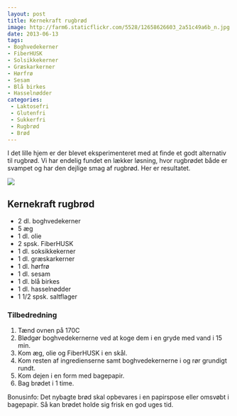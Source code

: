 ```yaml
---
layout: post
title: Kernekraft rugbrød
image: http://farm6.staticflickr.com/5528/12658626603_2a51c49a6b_n.jpg
date: 2013-06-13
tags:
- Boghvedekerner
- FiberHUSK
- Solsikkekerner
- Græskarkerner
- Hørfrø
- Sesam
- Blå birkes
- Hasselnødder
categories:
 - Laktosefri
 - Glutenfri
 - Sukkerfri
 - Rugbrød
 - Brød
---
```


I det lille hjem er der blevet eksperimenteret med at finde et godt alternativ
til rugbrød. Vi har endelig fundet en lækker løsning, hvor rugbrødet både er
svampet og har den dejlige smag af rugbrød. Her er resultatet.

![](http://farm6.staticflickr.com/5528/12658626603_2a51c49a6b.jpg)

## Kernekraft rugbrød
- 2 dl. boghvedekerner
- 5 æg
- 1 dl. olie
- 2 spsk. FiberHUSK
- 1 dl. soksikkekerner
- 1 dl. græskarkerner 
- 1 dl. hørfrø
- 1 dl. sesam
- 1 dl. blå birkes
- 1 dl. hasselnødder
- 1 1/2 spsk. saltflager

### Tilbedredning
1. Tænd ovnen på 170C
2. Blødgør boghvedekernerne ved at koge dem i en gryde med vand i 15 min.
3. Kom æg, olie og FiberHUSK i en skål.
4. Kom resten af ingredienserne samt boghvedekernerne i og rør grundigt rundt.
5. Kom dejen i en form med bagepapir.
6. Bag brødet i 1 time.

Bonusinfo: Det nybagte brød skal opbevares i en papirspose eller omsvøbt i bagepapir. Så kan brødet holde sig frisk en god uges tid.

